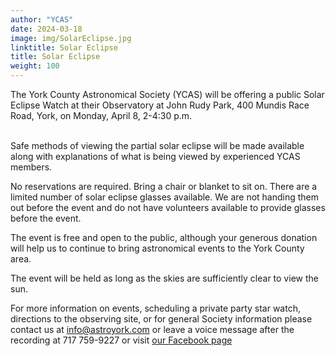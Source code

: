 ```yaml
---
author: "YCAS"
date: 2024-03-18
image: img/SolarEclipse.jpg
linktitle: Solar Eclipse
title: Solar Eclipse
weight: 100
---
```

The York County Astronomical Society (YCAS) will be offering a public Solar Eclipse Watch at their Observatory at John Rudy Park, 400 Mundis Race Road, York, on Monday, April 8, 2-4:30 p.m.<br><br>

Safe methods of viewing the partial solar eclipse will be made available along with explanations of what is being viewed by experienced YCAS members.

No reservations are required. Bring a chair or blanket to sit on. There are a limited number of solar eclipse glasses available. We are not handing them out before the event and do not have volunteers available to provide glasses before the event.

The event is free and open to the public, although your generous donation will help us to continue to bring astronomical events to the York County area.

The event will be held as long as the skies are sufficiently clear to view the sun.

For more information on events, scheduling a private party star watch, directions to the observing site, or for general Society information please contact us at <a href="mailto:info@astroyork.com"><font color="#FFCC66">info@astroyork.com</font></a> or leave a voice message after the recording at 717 759-9227 or visit [our Facebook page](https://www.facebook.com/astroyork)